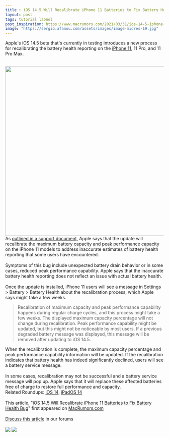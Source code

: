 ```yaml
---
title : iOS 14.5 Will Recalibrate iPhone 11 Batteries to Fix Battery Health Bug
layout: post
tags: tutorial labnol
post_inspiration: https://www.macrumors.com/2021/03/31/ios-14-5-iphone-11-battery-recalibration/
image: "https://sergio.afanou.com/assets/images/image-midres-19.jpg"
---
```


Apple's iOS 14.5 beta that's currently in testing introduces a new process for recalibrating the battery health reporting on the <a href="https://www.macrumors.com/roundup/iphone-11/">iPhone 11</a>, 11 Pro, and 11 Pro Max.
<br/>

<br/>
<img src="https://images.macrumors.com/article-new/2021/03/battery-health-recalibration.jpg" alt="" width="956" height="538" class="aligncenter size-full wp-image-791775" />
<br/>
As <a href="https://support.apple.com/en-us/HT212247">outlined in a support document</a>, Apple says that the update will recalibrate the maximum battery capacity and peak performance capacity on the &zwnj;iPhone 11&zwnj; models to address inaccurate estimates of battery health reporting that some users have encountered.
<br/>

<br/>
Symptoms of this bug include unexpected battery drain behavior or in some cases, reduced peak performance capability. Apple says that the inaccurate battery health reporting does not reflect an issue with actual battery health.
<br/>

<br/>
Once the update is installed, &zwnj;iPhone 11&zwnj; users will see a message in Settings > Battery > Battery Health about the recalibration process, which Apple says might take a few weeks.<blockquote>Recalibration of maximum capacity and peak performance capability happens during regular charge cycles, and this process might take a few weeks. The displayed maximum capacity percentage will not change during recalibration. Peak performance capability might be updated, but this might not be noticeable by most users. If a previous degraded battery message was displayed, this message will be removed after updating to iOS 14.5.</blockquote>When the recalibration is complete, the maximum capacity percentage and peak performance capability information will be updated. If the recalibration indicates that battery health has indeed significantly declined, users will see a battery service message.
<br/>

<br/>
In some cases, recalibration may not be successful and a battery service message will pop up. Apple says that it will replace these affected batteries free of charge to restore full performance and capacity.<div class="linkback">Related Roundups: <a href="https://www.macrumors.com/roundup/ios-14/">iOS 14</a>, <a href="https://www.macrumors.com/roundup/ipados-14/">iPadOS 14</a></div><br/>This article, &quot;<a href="https://www.macrumors.com/2021/03/31/ios-14-5-iphone-11-battery-recalibration/">iOS 14.5 Will Recalibrate iPhone 11 Batteries to Fix Battery Health Bug</a>&quot; first appeared on <a href="https://www.macrumors.com">MacRumors.com</a><br/><br/><a href="https://forums.macrumors.com/threads/ios-14-5-will-recalibrate-iphone-11-batteries-to-fix-battery-health-bug.2290226/">Discuss this article</a> in our forums<br/><br/><div class="feedflare">
<a href="http://feeds.macrumors.com/~ff/MacRumors-All?a=furnWn4zgaw:GLWctiukkSk:6W8y8wAjSf4"><img src="http://feeds.feedburner.com/~ff/MacRumors-All?d=6W8y8wAjSf4" border="0"></img></a> <a href="http://feeds.macrumors.com/~ff/MacRumors-All?a=furnWn4zgaw:GLWctiukkSk:qj6IDK7rITs"><img src="http://feeds.feedburner.com/~ff/MacRumors-All?d=qj6IDK7rITs" border="0"></img></a>
</div><img src="http://feeds.feedburner.com/~r/MacRumors-All/~4/furnWn4zgaw" height="1" width="1" alt=""/>